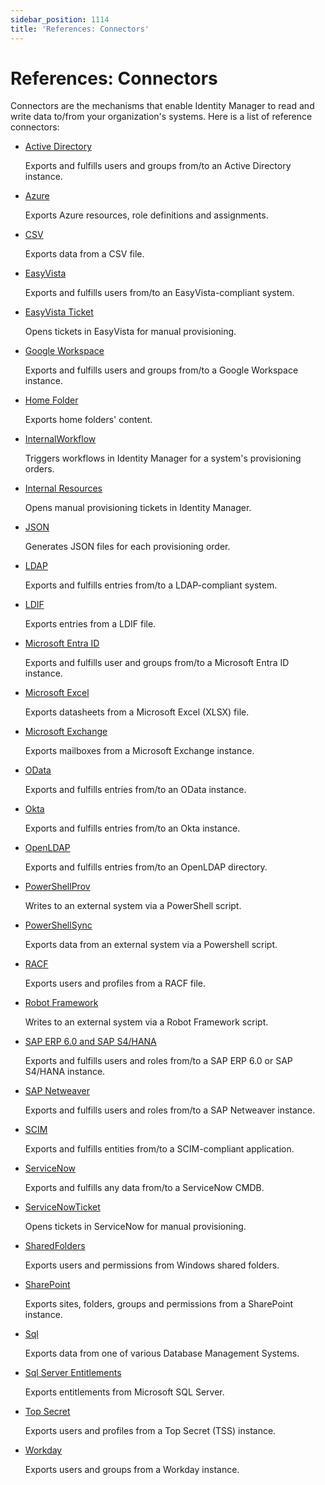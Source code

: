```yaml
---
sidebar_position: 1114
title: 'References: Connectors'
---
```


# References: Connectors

Connectors are the mechanisms that enable Identity Manager to read and write data to/from your organization's systems. Here is a list of reference connectors:

* [Active Directory](activedirectory/index "Active Directory")

  Exports and fulfills users and groups from/to an Active Directory instance.
* [Azure](azure/index "Azure")

  Exports Azure resources, role definitions and assignments.
* [CSV](csv/index "CSV")

  Exports data from a CSV file.
* [EasyVista](easyvista/index "EasyVista")

  Exports and fulfills users from/to an EasyVista-compliant system.
* [EasyVista Ticket](easyvistaticket/index "EasyVista Ticket")

  Opens tickets in EasyVista for manual provisioning.
* [Google Workspace](googleworkspace/index "Google Workspace")

  Exports and fulfills users and groups from/to a Google Workspace instance.
* [Home Folder](homefolder/index "Home Folder")

  Exports home folders' content.
* [InternalWorkflow](internalworkflow/index "InternalWorkflow")

  Triggers workflows in Identity Manager for a system's provisioning orders.
* [Internal Resources](internalresources/index "InternalResources")

  Opens manual provisioning tickets in Identity Manager.
* [JSON](json/index "JSON")

  Generates JSON files for each provisioning order.
* [LDAP](ldap/index "LDAP")

  Exports and fulfills entries from/to a LDAP-compliant system.
* [LDIF](ldif/index "LDIF")

  Exports entries from a LDIF file.
* [Microsoft Entra ID](microsoftentraID/index "Microsoft Entra ID")

  Exports and fulfills user and groups from/to a Microsoft Entra ID instance.
* [Microsoft Excel](excel/index "Microsoft Excel")

  Exports datasheets from a Microsoft Excel (XLSX) file.
* [Microsoft Exchange](microsoftexchange/index "Microsoft Exchange")

  Exports mailboxes from a Microsoft Exchange instance.
* [OData](odata/index "OData")

  Exports and fulfills entries from/to an OData instance.
* [Okta](okta/index)

  Exports and fulfills entries from/to an Okta instance.
* [OpenLDAP](openldap/index "OpenLDAP")

  Exports and fulfills entries from/to an OpenLDAP directory.
* [PowerShellProv](powershellprov/index "PowerShellProv")

  Writes to an external system via a PowerShell script.
* [PowerShellSync](powershellsync/index "PowerShellSync")

  Exports data from an external system via a Powershell script.
* [RACF](racf/index)

  Exports users and profiles from a RACF file.
* [Robot Framework](robotframework/index "Robot Framework")

  Writes to an external system via a Robot Framework script.
* [SAP ERP 6.0 and SAP S4/HANA](saperp6/index "SAP ERP 6.0 and SAP S4/HANA")

  Exports and fulfills users and roles from/to a SAP ERP 6.0 or SAP S4/HANA instance.
* [SAP Netweaver](sapnetweaver/index "SAP Netweaver")

  Exports and fulfills users and roles from/to a SAP Netweaver instance.
* [SCIM](scim/index "SCIM")

  Exports and fulfills entities from/to a SCIM-compliant application.
* [ServiceNow](servicenowentitymanagement/index "ServiceNow")

  Exports and fulfills any data from/to a ServiceNow CMDB.
* [ServiceNowTicket](servicenowticket/index "ServiceNowTicket")

  Opens tickets in ServiceNow for manual provisioning.
* [SharedFolders](sharedfolder/index "SharedFolders")

  Exports users and permissions from Windows shared folders.
* [SharePoint](sharepoint/index "SharePoint")

  Exports sites, folders, groups and permissions from a SharePoint instance.
* [Sql](sql/index "Sql")

  Exports data from one of various Database Management Systems.
* [Sql Server Entitlements](sqlserverentitlements/index "Sql Server Entitlements")

  Exports entitlements from Microsoft SQL Server.
* [Top Secret](topsecret/index "Top Secret")

  Exports users and profiles from a Top Secret (TSS) instance.
* [Workday](workday/index "Workday")

  Exports users and groups from a Workday instance.